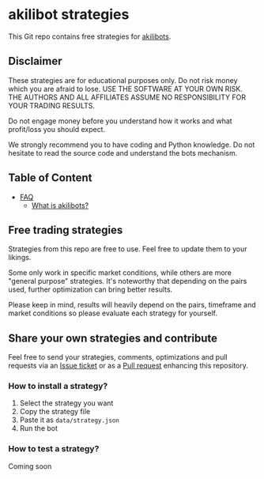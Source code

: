 # akilibot strategies

This Git repo contains free strategies for [akilibots](https://github.com/akilibots).

## Disclaimer

These strategies are for educational purposes only. Do not risk money 
which you are afraid to lose. USE THE SOFTWARE AT YOUR OWN RISK. THE 
AUTHORS AND ALL AFFILIATES ASSUME NO RESPONSIBILITY FOR YOUR TRADING 
RESULTS. 

Do not engage money before you understand how it works and what profit/loss you should expect.

We strongly recommend you to have coding and Python knowledge. Do not 
hesitate to read the source code and understand the bots mechanism.

## Table of Content

- [FAQ](#faq)
    - [What is akilibots?](#)

## Free trading strategies

Strategies from this repo are free to use. Feel free to update them to your likings.

Some only work in specific market conditions, while others are more "general purpose" strategies.
It's noteworthy that depending on the pairs used, further optimization can bring better results.

Please keep in mind, results will heavily depend on the pairs, timeframe and market conditions so please evaluate each strategy for yourself.

## Share your own strategies and contribute

Feel free to send your strategies, comments, optimizations and pull requests via an 
[Issue ticket](https://github.com/akilibots/akilibots-strategies/issues/new) or as a [Pull request](https://github.com/akilibots/akilibots-strategies/pulls) enhancing this repository.

### How to install a strategy?


1. Select the strategy you want 
2. Copy the strategy file
3. Paste it as  `data/strategy.json`
4. Run the bot

### How to test a strategy?

Coming soon
